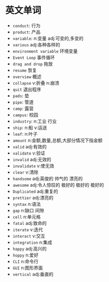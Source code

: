 # 英文单词
- `conduct`: 行为  
- `product`: 产品
- `variable`: n:变量 adj:可变的,多变的
- `various` adj:各种各样的
- `environment variable` 环境变量
- `Event Loop` 事件循环
- `drag and drop` 拖放
- `resume` 恢复
- `overview` 概述
- `collapse` v:折叠 n:崩溃
- `quit` 退出程序
- `pads`: 垫
- `pipe`: 管道
- `camp`: 露营
- `campus`: 校园
- `industry`: n:工业 行业
- `ship`: n:船 v:运送
- `leaf`: n:叶子
- `amount` n:金额,数量,总额,大部分情况下指金额
- `valid` adj:有效的
- `validate` v:验证
- `invalid` adj:无效的
- `invalidate` v:使无效
- `clear` v:清除
- `handsome` adj:英俊的 帅气的 漂亮的 
- `awesome`  adj:令人惊叹的 极好的  极好的 极好的
- `Duplicated` adj:重复的
- `prettier` adj:漂亮的
- `syntax` n:语法
- `gap` n:缺口 间隙 
- `cell` n:单元格
- `fatal` adj:致命的
- `iterate` v:迭代
- `interact` v:交互
- `integration` n:集成
- `happy` adj:高兴的
- `hoppy` n:爱好
- `CLI` n:命令行
- `GUI` n:图形界面
- `vertical` adj:垂直的